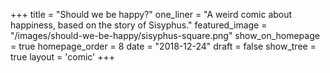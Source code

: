 +++
title = "Should we be happy?"
one_liner = "A weird comic about happiness, based on the story of Sisyphus."
featured_image = "/images/should-we-be-happy/sisyphus-square.png"
show_on_homepage = true
homepage_order = 8
date = "2018-12-24"
draft = false
show_tree = true
layout = 'comic'
+++

